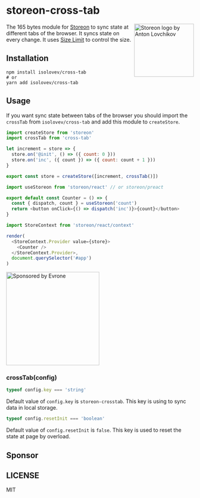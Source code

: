# storeon-cross-tab

<img src="https://storeon.github.io/storeon/logo.svg" align="right"
     alt="Storeon logo by Anton Lovchikov" width="160" height="142">
     
The 165 bytes module for [Storeon](https://github.com/storeon/storeon) to sync state at different tabs of the browser. It syncs state on every change. It uses [Size Limit](https://github.com/ai/size-limit) to control the size.


## Installation

```
npm install isolovev/cross-tab
# or 
yarn add isolovev/cross-tab
```

## Usage

If you want sync state between tabs of the browser you should import the `crossTab` from `isolovev/cross-tab` and add this module to `createStore`.

```js
import createStore from 'storeon'
import crossTab from 'cross-tab'

let increment = store => {
  store.on('@init', () => ({ count: 0 }))
  store.on('inc', ({ count }) => ({ count: count + 1 }))
}

export const store = createStore([increment, crossTab()])
```

```js
import useStoreon from 'storeon/react' // or storeon/preact

export default const Counter = () => {
  const { dispatch, count } = useStoreon('count')
  return <button onClick={() => dispatch('inc')}>{count}</button>
}
```

```js
import StoreContext from 'storeon/react/context'

render(
  <StoreContext.Provider value={store}>
    <Counter />
  </StoreContext.Provider>,
  document.querySelector('#app')
)
```

<p>
  <a href="https://evrone.com/?utm_source=storeon-cross-tab">
    <img src="https://solovev.one/static/evrone-sponsored-300.png" 
      alt="Sponsored by Evrone" width="250">
  </a>
</p>


### crossTab(config)

```js
typeof config.key === 'string'
```

Default value of `config.key` is `storeon-crosstab`. This key is using to sync data in local storage.

```js
typeof config.resetInit === 'boolean'
```

Default value of `config.resetInit` is `false`. This key is used to reset the state at page by overload.

## Sponsor


## LICENSE

MIT
